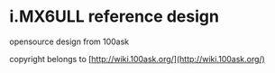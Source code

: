 # i.MX6ULL reference design

opensource design from 100ask

copyright belongs to [http://wiki.100ask.org/](http://wiki.100ask.org/)